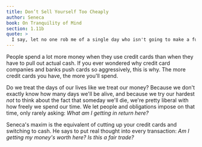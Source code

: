 ```yaml
---
title: Don’t Sell Yourself Too Cheaply
author: Seneca
book: On Tranquility of Mind
section: 1.11b
quote: >
  I say, let no one rob me of a single day who isn't going to make a full return on the loss.
---
```


People spend a lot more money when they use credit cards than when they have to pull out actual cash. If you ever wondered why credit card companies and banks push cards so aggressively, this is why. The more credit cards you have, the more you'll spend.

Do we treat the days of our lives like we treat our money? Because we don't exactly know how many days we'll be alive, and because we try our hardest _not_ to think about the fact that someday we'll die, we're pretty liberal with how freely we spend our time. We let people and obligations impose on that time, only rarely asking: _What am I getting in return here?_

Seneca's maxim is the equivalent of cutting up your credit cards and switching to cash. He says to put real thought into every transaction: _Am I getting my money's worth here? Is this a fair trade?_
